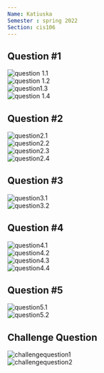 ```yaml
---
Name: Katiuska
Semester : spring 2022
Section: cis106
---
```

## Question #1
![question 1.1](q1.1.png)<br>
![question 1.2](q1.2.png)<br>
![question1.3](q1.3.png) <br>
![question 1.4](q1.4.png)<br>
## Question #2
![question2.1](q2.1png.png)<br>
![question2.2](q2.2.png)<br>
![question2.3](q2.3.png)<br>
![question2.4](q2.4.png)<br>
## Question #3
![question3.1](q3.1.png)<br>
![question3.2](q3.2.png)<br>



## Question #4
![question4.1](q4.1.png)<br>
![question4.2](q4.2.png)<br>
![question4.3](q4.3.png)<br>
![question4.4](q4.4.png)<br>


## Question #5
![question5.1](q5.1.1.png)<br>
![question5.2](q5.1.2.png)<br>



## Challenge Question
![challengequestion1](challenguequestion.png)<br>
![challengequestion2](challengequestion1.2.png)<br>